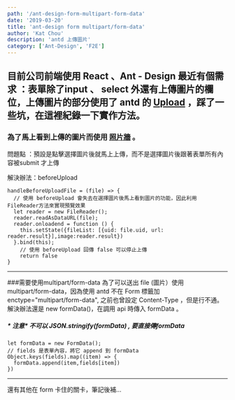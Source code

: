```yaml
---
path: '/ant-design-form-multipart-form-data'
date: '2019-03-20'
title: 'ant-design form multipart/form-data'
author: 'Kat Chou'
description: 'antd 上傳圖片'
category: ['Ant-Design', 'F2E']
---
```


目前公司前端使用 React 、Ant - Design 
最近有個需求 ：表單除了input 、 select 外還有上傳圖片的欄位，上傳圖片的部分使用了 antd 的 [Upload](https://ant.design/components/upload-cn/) ，踩了一些坑，在這裡紀錄一下實作方法。
------
### 為了馬上看到上傳的圖片而使用 [照片牆](https://ant.design/components/upload-cn/#components-upload-demo-picture-card) 。

問題點  ：預設是點擊選擇圖片後就馬上上傳，而不是選擇圖片後跟著表單所有內容被submit 才上傳

解決辦法：beforeUpload
```
handleBeforeUploadFile = (file) => {
  // 使用 beforeUpload 會失去在選擇圖片後馬上看到圖片的功能，因此利用FileReader方法來實現預覽效果
  let reader = new FileReader();
  reader.readAsDataURL(file);
  reader.onloadend = function () {
    this.setState({fileList: [{uid: file.uid, url: reader.result}],image:reader.result})
  }.bind(this);
    // 使用 beforeUpload 回傳 false 可以停止上傳
    return false
}
```
------
###需要使用multipart/form-data
為了可以送出 file (圖片）使用 multipart/form-data，因為使用 antd 不在 Form 標籤加 enctype="multipart/form-data", 之前也曾設定 Content-Type ，但是行不通。
解決辦法還是 new formData()，在調用 api 時傳入 formData 。
##### * 注意*  不可以 JSON.stringify(formData) , 要直接傳formData  
```
let formData = new FormData();   
// fields 是表單內容，將它 append 到 formData         
Object.keys(fields).map((item) => {
  formData.append(item,fields[item])
}) 
```
------
還有其他在 form 卡住的關卡，筆記後補...
